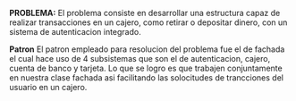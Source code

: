 ﻿**PROBLEMA:**
El problema consiste en desarrollar una estructura capaz de realizar transacciones en un cajero, como retirar o depositar dinero, con un sistema de autenticacion integrado.

**Patron**
El patron empleado para resolucion del problema fue el de fachada el cual hace uso de 4 subsistemas que son el de autenticacion, cajero, cuenta de banco y tarjeta.
Lo que se logro es que trabajen conjuntamente en nuestra clase fachada asi facilitando las solocitudes de trancciones del usuario en un cajero.